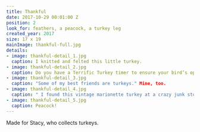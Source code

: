 ```yaml
---
title: Thankful
date: 2017-10-29 00:01:00 Z
position: 2
look_for: feathers, a peacock, a turkey leg
created_year: 2017
size: 17 x 19
mainImage: thankful-full.jpg
details:
- image: thankful-detail_1.jpg
  caption: I knitted and felted this little turkey.
- image: thankful-detail_2.jpg
  caption: Do you have a Terrific Turkey timer to ensure your bird’s optimal temperature? This wreath does.
- image: thankful-detail_3.jpg
  caption: "Some of my best friends are turkeys." Mine, too.
- image: thankful-detail_4.jpg
  caption: " I found this vintage marionette turkey at a crazy junk store in Prague."
- image: thankful-detail_5.jpg
  caption: Peacock!
---
```


Made for Stacy, who collects turkeys.
